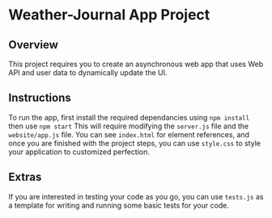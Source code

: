 # Weather-Journal App Project

## Overview
This project requires you to create an asynchronous web app that uses Web API and user data to dynamically update the UI. 

## Instructions
To run the app, first install the required dependancies using `npm install` then use `npm start`
This will require modifying the `server.js` file and the `website/app.js` file. You can see `index.html` for element references, and once you are finished with the project steps, you can use `style.css` to style your application to customized perfection.

## Extras
If you are interested in testing your code as you go, you can use `tests.js` as a template for writing and running some basic tests for your code.
